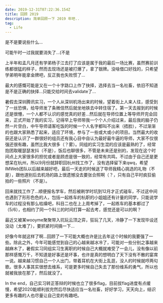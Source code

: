```yaml
---
date: 2019-12-31T07:22:36.154Z
title: 回顾 2019
description: 简单回顾一下 2019 年吧..
tag:
  - Life
---
```

是不是要说些什么...

可能午时一过我就要消失了...(不是

上半年和孟凡月还有学弟杨子江去打了应该是属于我的最后一场比赛，虽然赛前训练都很猛的样子，然而去现场还是被打爆了，拿了银牌。没啥借口好找的，只希望学弟明年能拿金牌吧，反正我也失败惯了...

最大的感慨可能是又在一个十字路口上作了抉择，选择去当一名社畜，依旧不知道是不是正确的抉择...只能交给时间去validate了...

暑假去深圳腾讯实习，一个人从深圳机场出来的时候，望着街上人来人往，感受到了一丝恐惧，给导师发了条微信然后就坐地铁去中转住宿了。第一天去报到的时候还是很懵，一个人都不认识的感觉真的好差...然后就在导师位置上等导师开完会回来，正式开始了我的实习，记得早上导师带我一个个人介绍过来，最后我的脑子仍然一片空白，中午导师请客吃饭的时候一个人名字都叫不出来（捂脸），不过渐渐的也跟大家熟悉了起来，适应了环境，参与了一些或大或小的项目。当然最大的收获还是认识了一群很好的组员还有我心目中自认为最好最牛逼的导师，大家不仅很强还很有趣，虽然比我大很多（？雾）。同组的实习生混的应该是最熟的了，经常抱团取暖瑟瑟发抖（不是），饭后也聊很多，不管是未来还是别的，发现在这个时间点上大家很多的担忧或者是顾虑是很一致的，经常有共鸣，不过由于自己还是更想呆在杭州，所以9月份就辞职回杭州找工作了，没有选择留下来qwq，希望IMWeb团队以后越来越好吧，最后一天走的时候送了导师我精心挑选的礼物（不是），跟他道别后去机场的路上很遗憾没去要张合照啊（？，只有自己平时疯狂偷拍的一些照片（不是）。

回来就找工作了…顺便报名学车，然后被刷学时坑到12月才正式碰车，不过这中间也遇到了形形色色的人，包括一起练车的杭职的小姐姐还有计量的同学，只能说学车的过程没有那么枯燥吧，科目二也在上上周考掉了，一起练车的基本都过了（5/6），也相约了同一个科三的时间打算一起去考，感觉还是可以的啊？

最近又被某wooyme聚聚带入坑玩云顶之弈，狂玩了几天，冷静了一下发现毕设还没动（太难了），要抓紧时间搞一下...

好像今年就这样了啊...回顾了一下可能大概也许是比去年这个时候的我要强了一些。除此之外，今年可能感觉到自己的心越来越冰冷了，可能对一些分别之事越来越麻木了，暑假实习同组实习生离职的时候自己大概就难受了一会儿，没有像以前那样感慨万千，不知道是好事还是坏事，也许是真的想明白了天下没有不散的宴席一说。越来越习惯自己一个人出门，带着耳机在大街上乱逛，没人的时候就哼两句歌。很多人事其实很想去维系，可是更多时候自己失去了那份维系的勇气，所以也就被我放在那了，然后就没了。

In the end，自己实习转正答辩的时候也立了很多flag，目前拔flag进度有点缓慢，希望2020能顺利拔完然后尽快适应当一名社畜，好好学习，天天向上，结识更多有趣的人也尽量让自己变的有趣吧。
